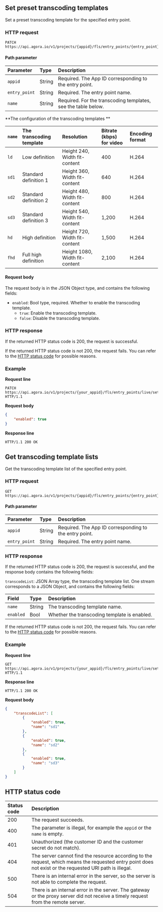 ## Set preset transcoding templates

Set a preset transcoding template for the specified entry point.

### HTTP request

```http
PATCH https://api.agora.io/v1/projects/{appid}/fls/entry_points/{entry_point}/settings/transcode/standard/{name}
```

#### Path parameter

| Parameter | Type | Description |
|:------|:------|:------|
| `appid` | String | Required. The App ID corresponding to the entry point. |
| `entry_point` | String | Required. The entry point name. |
| `name` | String | Required. For the transcoding templates, see the table below. |

**The configuration of the transcoding templates **

| `name` | The transcoding template | Resolution | Bitrate (kbps) for video | Encoding format |
| :----- | :------- | :-------------------- | :--------------- | :------- |
| `ld` | Low definition | Height 240, Width fit-content | 400 | H.264 |
| `sd1` | Standard definition 1 | Height 360, Width fit-content | 640 | H.264 |
| `sd2` | Standard definition 2 | Height 480, Width fit-content | 800 | H.264 |
| `sd3` | Standard definition 3 | Height 540, Width fit-content | 1,200 | H.264 |
| `hd` | High definition | Height 720, Width fit-content | 1,500 | H.264 |
| `fhd` | Full high definition | Height 1080, Width fit-content | 2,100 | H.264 |


#### Request body

The request body is in the JSON Object type, and contains the following fields:

- `enabled`: Bool type, required. Whether to enable the transcoding template.
   - `true`: Enable the transcoding template.
   - `false`: Disable the transcoding template.

### HTTP response

If the returned HTTP status code is 200, the request is successful.

If the returned HTTP status code is not 200, the request fails. You can refer to the [HTTP status code]( #http-code) for possible reasons.

### Example

**Request line**

```http
PATCH https://api.agora.io/v1/projects/{your_appid}/fls/entry_points/live/settings/transcode/standard/sd1 HTTP/1.1
```

**Request body**

```json
{
    "enabled": true
}
```

**Response line**

```http
HTTP/1.1 200 OK
```

## Get transcoding template lists

Get the transcoding template list of the specified entry point.

### HTTP request

```http
GET https://api.agora.io/v1/projects/{appid}/fls/entry_points/{entry_point}/settings/transcode/standard
```

#### Path parameter

| Parameter | Type | Description |
|:------|:------|:------|
| `appid` | String | Required. The App ID corresponding to the entry point. |
| `entry_point` | String | Required. The entry point name. |

### HTTP response

If the returned HTTP status code is 200, the request is successful, and the response body contains the following fields:

`transcodeList`: JSON Array type, the transcoding template list. One stream corresponds to a JSON Object, and contains the following fields:

| Field | Type | Description |
|:------|:------|:------|
| `name` | String | The transcoding template name. |
| `enabled` | Bool | Whether the transcoding template is enabled. |

If the returned HTTP status code is not 200, the request fails. You can refer to the [HTTP status code]( #http-code) for possible reasons.

### Example

**Request line**

```http
GET https://api.agora.io/v1/projects/{your_appid}/fls/entry_points/live/settings/transcode/standard HTTP/1.1
```

**Response line**

```http
HTTP/1.1 200 OK
```

**Request body**

```json
{
    "transcodeList": [
        {
            "enabled": true,
            "name": "sd1"
        },
        {
            "enabled": true,
            "name": "sd2"
        },
        {
            "enabled": true,
            "name": "sd3"
        }
    ]
}
```

<a name="http-code"></a>
## HTTP status code

| Status code | Description |
| :----- | :----------------------------------------------------------- |
| 200 | The request succeeds. |
| 400 | The parameter is illegal, for example the `appid` or the `name` is empty. |
| 401 | Unauthorized (the customer ID and the customer secret do not match). |
| 404 | The server cannot find the resource according to the request, which means the requested entry point does not exist or the requested URI path is illegal. |
| 500 | There is an internal error in the server, so the server is not able to complete the request. |
| 504 | There is an internal error in the server. The gateway or the proxy server did not receive a timely request from the remote server. |
